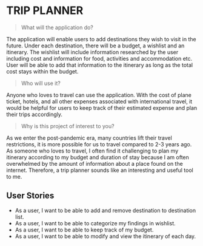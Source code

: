 # TRIP PLANNER

> What will the application do?

The application will enable users to add destinations they wish to visit in the future.
Under each destination, there will be a budget, a wishlist and an itinerary. 
The wishlist will include information researched by the user including cost and information for 
food, activities and accommodation etc. User will be able to add that information to 
the itinerary as long as the total cost stays within the budget. 

> Who will use it?

Anyone who loves to travel can use the application.
With the cost of plane ticket, hotels, and all other expenses associated with international travel, 
it would be helpful for users to keep track of their estimated expense and plan their trips accordingly. 

> Why is this project of interest to you?   

As we enter the post-pandemic era, many countries lift their travel restrictions,
it is more possible for us to travel compared to 2-3 years ago. As someone who loves to travel,
I often find it challenging to plan my itinerary according to my budget and duration of stay because
I am often overwhelmed by the amount of information about a place found on the internet. 
Therefore, a trip planner sounds like an interesting and useful tool to me. 

## User Stories

- As a user, I want to be able to add and remove destination to destination list.
- As a user, I want to be able to categorize my findings in wishlist. 
- As a user, I want to be able to keep track of my budget.
- As a user, I want to be able to modify and view the itinerary of each day.

 


